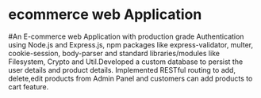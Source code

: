 # ecommerce web Application  
#An E-commerce web Application with production grade Authentication using Node.js and Express.js, npm packages like express-validator, multer, cookie-session, body-parser and standard libraries/modules like Filesystem, Crypto and Util.Developed a custom database to persist the user details and product details. Implemented RESTful routing to add, delete,edit products from Admin Panel and customers can add products to cart feature.

